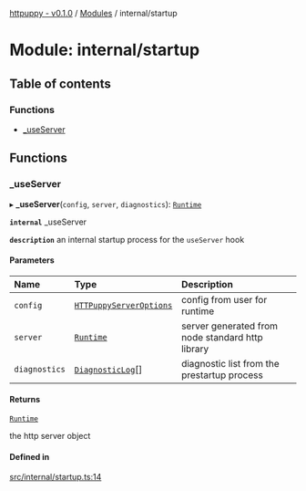 [httpuppy - v0.1.0](../README.md) / [Modules](../modules.md) / internal/startup

# Module: internal/startup

## Table of contents

### Functions

- [\_useServer](internal_startup.md#_useserver)

## Functions

### \_useServer

▸ **_useServer**(`config`, `server`, `diagnostics`): [`Runtime`](../interfaces/types_server.Runtime.md)

**`internal`** _useServer

**`description`** an internal startup process for the `useServer` hook

#### Parameters

| Name | Type | Description |
| :------ | :------ | :------ |
| `config` | [`HTTPuppyServerOptions`](../interfaces/types_server.HTTPuppyServerOptions.md) | config from user for runtime |
| `server` | [`Runtime`](../interfaces/types_server.Runtime.md) | server generated from node standard http library |
| `diagnostics` | [`DiagnosticLog`](types_server.md#diagnosticlog)[] | diagnostic list from the prestartup process |

#### Returns

[`Runtime`](../interfaces/types_server.Runtime.md)

the http server object

#### Defined in

[src/internal/startup.ts:14](https://github.com/abschill/httpuppy/blob/f8e9db0/src/internal/startup.ts#L14)
